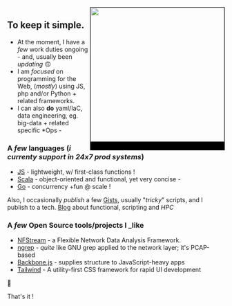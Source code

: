 <img src="https://i.pinimg.com/564x/21/1f/93/211f936681dc43bf876e241f8525c258.jpg" align="right" height="310px" style="border:1px solid black;border-bottom:20px solid black;" />

## To keep it simple.

- At the moment, I have a _few_ work duties ongoing - and, usually been _updating_ 🙃
- I am _focused_ on programming for the Web, (_mostly_) using JS, php and/or Python + related frameworks.
- I can also **do** yaml/IaC, data engineering, eg. big-data + related specific *Ops -

### A _few_ languages (_i currenty support in 24x7 prod systems_)

- [JS](https://developer.mozilla.org/en-US/docs/Web/JavaScript) - lightweight, w/ first-class functions !
- [Scala](https://scala-lang.org/) - object-oriented and functional, yet very concise -
- [Go](https://go.dev/doc/effective_go) - concurrency +fun @ scale !

Also, I occasionally _publish_ a few [Gists](https://gists.github.com/0xlz5), usually "_tricky_" scripts, and I publish to a tech. [Blog](https://high-order-coding.tumblr.com/) about functional, scripting and *HPC*

### A _few_ Open Source tools/projects I _like
- [NFStream](/nfstream/nfstream) - a Flexible Network Data Analysis Framework. 
- [ngrep](/jpr5/ngrep) - _quite_ like GNU grep applied to the network layer; it's PCAP-based
- [Backbone.js](/jashkenas/backbone) - supplies structure to JavaScript-heavy apps
- [Tailwind](/tailwindlabs/tailwindcss) - A utility-first CSS framework for rapid UI development


🏮

That's it !


<!---
0xlz5/0xlz5 is a ✨ special ✨ repository because its `README.md` (this file) appears on your GitHub profile.
You can click the Preview link to take a look at your changes.
--->
